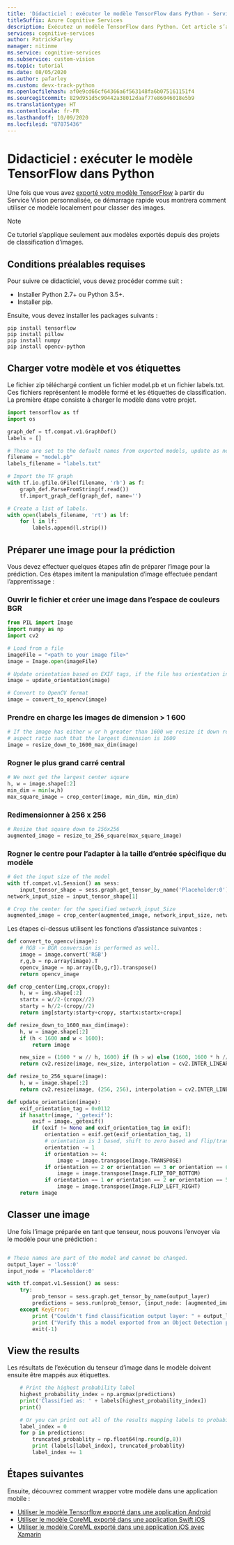 ```yaml
---
title: 'Didacticiel : exécuter le modèle TensorFlow dans Python - Service Vision personnalisée'
titleSuffix: Azure Cognitive Services
description: Exécutez un modèle TensorFlow dans Python. Cet article s’applique uniquement aux modèles exportés à partir de projets de classification d’image dans le service Custom Vision.
services: cognitive-services
author: PatrickFarley
manager: nitinme
ms.service: cognitive-services
ms.subservice: custom-vision
ms.topic: tutorial
ms.date: 08/05/2020
ms.author: pafarley
ms.custom: devx-track-python
ms.openlocfilehash: af0e9cd66cf64366a6f563148fa6b075161151f4
ms.sourcegitcommit: 829d951d5c90442a38012daaf77e86046018e5b9
ms.translationtype: HT
ms.contentlocale: fr-FR
ms.lasthandoff: 10/09/2020
ms.locfileid: "87875436"
---
```

# <a name="tutorial-run-tensorflow-model-in-python"></a>Didacticiel : exécuter le modèle TensorFlow dans Python

Une fois que vous avez [exporté votre modèle TensorFlow](https://docs.microsoft.com/azure/cognitive-services/custom-vision-service/export-your-model) à partir du Service Vision personnalisée, ce démarrage rapide vous montrera comment utiliser ce modèle localement pour classer des images.

> [!NOTE]
> Ce tutoriel s’applique seulement aux modèles exportés depuis des projets de classification d’images.

## <a name="prerequisites"></a>Conditions préalables requises

Pour suivre ce didacticiel, vous devez procéder comme suit :

- Installer Python 2.7+ ou Python 3.5+.
- Installer pip.

Ensuite, vous devez installer les packages suivants :

```
pip install tensorflow
pip install pillow
pip install numpy
pip install opencv-python
```

## <a name="load-your-model-and-tags"></a>Charger votre modèle et vos étiquettes

Le fichier zip téléchargé contient un fichier model.pb et un fichier labels.txt. Ces fichiers représentent le modèle formé et les étiquettes de classification. La première étape consiste à charger le modèle dans votre projet.

```Python
import tensorflow as tf
import os

graph_def = tf.compat.v1.GraphDef()
labels = []

# These are set to the default names from exported models, update as needed.
filename = "model.pb"
labels_filename = "labels.txt"

# Import the TF graph
with tf.io.gfile.GFile(filename, 'rb') as f:
    graph_def.ParseFromString(f.read())
    tf.import_graph_def(graph_def, name='')

# Create a list of labels.
with open(labels_filename, 'rt') as lf:
    for l in lf:
        labels.append(l.strip())
```

## <a name="prepare-an-image-for-prediction"></a>Préparer une image pour la prédiction

Vous devez effectuer quelques étapes afin de préparer l’image pour la prédiction. Ces étapes imitent la manipulation d’image effectuée pendant l’apprentissage :

### <a name="open-the-file-and-create-an-image-in-the-bgr-color-space"></a>Ouvrir le fichier et créer une image dans l’espace de couleurs BGR

```Python
from PIL import Image
import numpy as np
import cv2

# Load from a file
imageFile = "<path to your image file>"
image = Image.open(imageFile)

# Update orientation based on EXIF tags, if the file has orientation info.
image = update_orientation(image)

# Convert to OpenCV format
image = convert_to_opencv(image)
```

### <a name="handle-images-with-a-dimension-1600"></a>Prendre en charge les images de dimension > 1 600

```Python
# If the image has either w or h greater than 1600 we resize it down respecting
# aspect ratio such that the largest dimension is 1600
image = resize_down_to_1600_max_dim(image)
```

### <a name="crop-the-largest-center-square"></a>Rogner le plus grand carré central

```Python
# We next get the largest center square
h, w = image.shape[:2]
min_dim = min(w,h)
max_square_image = crop_center(image, min_dim, min_dim)
```

### <a name="resize-down-to-256x256"></a>Redimensionner à 256 x 256

```Python
# Resize that square down to 256x256
augmented_image = resize_to_256_square(max_square_image)
```

### <a name="crop-the-center-for-the-specific-input-size-for-the-model"></a>Rogner le centre pour l’adapter à la taille d’entrée spécifique du modèle

```Python
# Get the input size of the model
with tf.compat.v1.Session() as sess:
    input_tensor_shape = sess.graph.get_tensor_by_name('Placeholder:0').shape.as_list()
network_input_size = input_tensor_shape[1]

# Crop the center for the specified network_input_Size
augmented_image = crop_center(augmented_image, network_input_size, network_input_size)

```

Les étapes ci-dessus utilisent les fonctions d’assistance suivantes :

```Python
def convert_to_opencv(image):
    # RGB -> BGR conversion is performed as well.
    image = image.convert('RGB')
    r,g,b = np.array(image).T
    opencv_image = np.array([b,g,r]).transpose()
    return opencv_image

def crop_center(img,cropx,cropy):
    h, w = img.shape[:2]
    startx = w//2-(cropx//2)
    starty = h//2-(cropy//2)
    return img[starty:starty+cropy, startx:startx+cropx]

def resize_down_to_1600_max_dim(image):
    h, w = image.shape[:2]
    if (h < 1600 and w < 1600):
        return image

    new_size = (1600 * w // h, 1600) if (h > w) else (1600, 1600 * h // w)
    return cv2.resize(image, new_size, interpolation = cv2.INTER_LINEAR)

def resize_to_256_square(image):
    h, w = image.shape[:2]
    return cv2.resize(image, (256, 256), interpolation = cv2.INTER_LINEAR)

def update_orientation(image):
    exif_orientation_tag = 0x0112
    if hasattr(image, '_getexif'):
        exif = image._getexif()
        if (exif != None and exif_orientation_tag in exif):
            orientation = exif.get(exif_orientation_tag, 1)
            # orientation is 1 based, shift to zero based and flip/transpose based on 0-based values
            orientation -= 1
            if orientation >= 4:
                image = image.transpose(Image.TRANSPOSE)
            if orientation == 2 or orientation == 3 or orientation == 6 or orientation == 7:
                image = image.transpose(Image.FLIP_TOP_BOTTOM)
            if orientation == 1 or orientation == 2 or orientation == 5 or orientation == 6:
                image = image.transpose(Image.FLIP_LEFT_RIGHT)
    return image
```

## <a name="classify-an-image"></a>Classer une image

Une fois l’image préparée en tant que tenseur, nous pouvons l’envoyer via le modèle pour une prédiction :

```Python

# These names are part of the model and cannot be changed.
output_layer = 'loss:0'
input_node = 'Placeholder:0'

with tf.compat.v1.Session() as sess:
    try:
        prob_tensor = sess.graph.get_tensor_by_name(output_layer)
        predictions = sess.run(prob_tensor, {input_node: [augmented_image] })
    except KeyError:
        print ("Couldn't find classification output layer: " + output_layer + ".")
        print ("Verify this a model exported from an Object Detection project.")
        exit(-1)
```

## <a name="view-the-results"></a>View the results

Les résultats de l’exécution du tenseur d’image dans le modèle doivent ensuite être mappés aux étiquettes.

```Python
    # Print the highest probability label
    highest_probability_index = np.argmax(predictions)
    print('Classified as: ' + labels[highest_probability_index])
    print()

    # Or you can print out all of the results mapping labels to probabilities.
    label_index = 0
    for p in predictions:
        truncated_probablity = np.float64(np.round(p,8))
        print (labels[label_index], truncated_probablity)
        label_index += 1
```

## <a name="next-steps"></a>Étapes suivantes

Ensuite, découvrez comment wrapper votre modèle dans une application mobile :
* [Utiliser le modèle Tensorflow exporté dans une application Android](https://github.com/Azure-Samples/cognitive-services-android-customvision-sample)
* [Utiliser le modèle CoreML exporté dans une application Swift iOS](https://go.microsoft.com/fwlink/?linkid=857726)
* [Utiliser le modèle CoreML exporté dans une application iOS avec Xamarin](https://github.com/xamarin/ios-samples/tree/master/ios11/CoreMLAzureModel)
